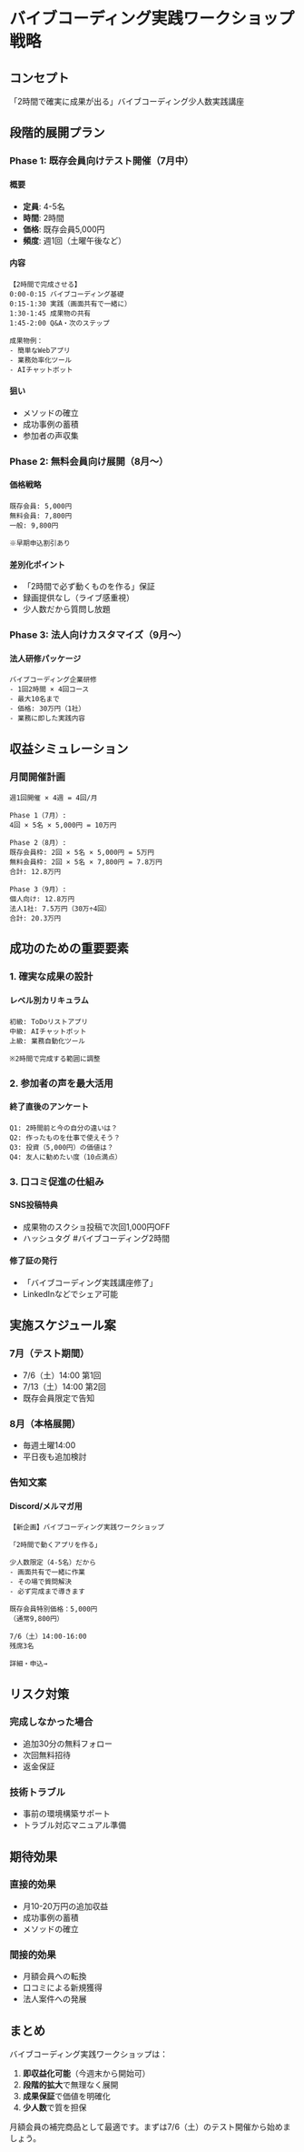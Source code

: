 # バイブコーディング実践ワークショップ戦略

## コンセプト
「2時間で確実に成果が出る」バイブコーディング少人数実践講座

## 段階的展開プラン

### Phase 1: 既存会員向けテスト開催（7月中）

#### 概要
- **定員**: 4-5名
- **時間**: 2時間
- **価格**: 既存会員5,000円
- **頻度**: 週1回（土曜午後など）

#### 内容
```
【2時間で完成させる】
0:00-0:15 バイブコーディング基礎
0:15-1:30 実践（画面共有で一緒に）
1:30-1:45 成果物の共有
1:45-2:00 Q&A・次のステップ

成果物例：
- 簡単なWebアプリ
- 業務効率化ツール
- AIチャットボット
```

#### 狙い
- メソッドの確立
- 成功事例の蓄積
- 参加者の声収集

### Phase 2: 無料会員向け展開（8月〜）

#### 価格戦略
```
既存会員: 5,000円
無料会員: 7,800円
一般: 9,800円

※早期申込割引あり
```

#### 差別化ポイント
- 「2時間で必ず動くものを作る」保証
- 録画提供なし（ライブ感重視）
- 少人数だから質問し放題

### Phase 3: 法人向けカスタマイズ（9月〜）

#### 法人研修パッケージ
```
バイブコーディング企業研修
- 1回2時間 × 4回コース
- 最大10名まで
- 価格: 30万円（1社）
- 業務に即した実践内容
```

## 収益シミュレーション

### 月間開催計画
```
週1回開催 × 4週 = 4回/月

Phase 1（7月）:
4回 × 5名 × 5,000円 = 10万円

Phase 2（8月）:
既存会員枠: 2回 × 5名 × 5,000円 = 5万円
無料会員枠: 2回 × 5名 × 7,800円 = 7.8万円
合計: 12.8万円

Phase 3（9月）:
個人向け: 12.8万円
法人1社: 7.5万円（30万÷4回）
合計: 20.3万円
```

## 成功のための重要要素

### 1. 確実な成果の設計

#### レベル別カリキュラム
```
初級: ToDoリストアプリ
中級: AIチャットボット
上級: 業務自動化ツール

※2時間で完成する範囲に調整
```

### 2. 参加者の声を最大活用

#### 終了直後のアンケート
```
Q1: 2時間前と今の自分の違いは？
Q2: 作ったものを仕事で使えそう？
Q3: 投資（5,000円）の価値は？
Q4: 友人に勧めたい度（10点満点）
```

### 3. 口コミ促進の仕組み

#### SNS投稿特典
- 成果物のスクショ投稿で次回1,000円OFF
- ハッシュタグ #バイブコーディング2時間

#### 修了証の発行
- 「バイブコーディング実践講座修了」
- LinkedInなどでシェア可能

## 実施スケジュール案

### 7月（テスト期間）
- 7/6（土）14:00 第1回
- 7/13（土）14:00 第2回
- 既存会員限定で告知

### 8月（本格展開）
- 毎週土曜14:00
- 平日夜も追加検討

### 告知文案

#### Discord/メルマガ用
```
【新企画】バイブコーディング実践ワークショップ

「2時間で動くアプリを作る」

少人数限定（4-5名）だから
- 画面共有で一緒に作業
- その場で質問解決
- 必ず完成まで導きます

既存会員特別価格：5,000円
（通常9,800円）

7/6（土）14:00-16:00
残席3名

詳細・申込→
```

## リスク対策

### 完成しなかった場合
- 追加30分の無料フォロー
- 次回無料招待
- 返金保証

### 技術トラブル
- 事前の環境構築サポート
- トラブル対応マニュアル準備

## 期待効果

### 直接的効果
- 月10-20万円の追加収益
- 成功事例の蓄積
- メソッドの確立

### 間接的効果
- 月額会員への転換
- 口コミによる新規獲得
- 法人案件への発展

## まとめ

バイブコーディング実践ワークショップは：

1. **即収益化可能**（今週末から開始可）
2. **段階的拡大**で無理なく展開
3. **成果保証**で価値を明確化
4. **少人数**で質を担保

月額会員の補完商品として最適です。まずは7/6（土）のテスト開催から始めましょう。